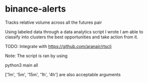 # binance-alerts
Tracks relative volume across all the futures pair

Using labeled data through a data analytics script I wrote I am able to classify into clusters the best opportunities and take action from it.


TODO:
Integrate with https://github.com/aranair/rtscli

Note: The script is ran by using 

python3 main all

['1m', '5m', '15m', '1h', '4h'] are also acceptable arguments

